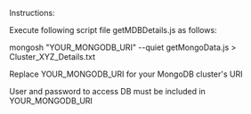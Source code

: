 Instructions:

Execute following script file getMDBDetails.js as follows:

mongosh "YOUR_MONGODB_URI" --quiet getMongoData.js > Cluster_XYZ_Details.txt

Replace YOUR_MONGODB_URI for your MongoDB cluster's URI

User and password to access DB must be included in YOUR_MONGODB_URI


